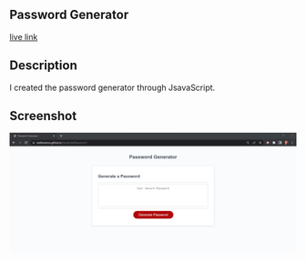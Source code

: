 ## Password Generator 

[live link](https://ivetteramos.github.io/JavaScriptPassword-/)

## Description
I created the password generator through JsavaScript.

## Screenshot
![Screenshot of my Website](/assets/PasswordGenerator.png)



